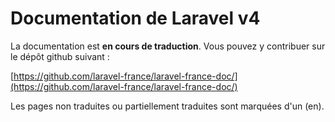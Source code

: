 # Documentation de Laravel v4

La documentation est **en cours de traduction**. Vous pouvez y contribuer sur le dépôt github suivant :

[https://github.com/laravel-france/laravel-france-doc/](https://github.com/laravel-france/laravel-france-doc/)

Les pages non traduites ou partiellement traduites sont marquées d'un (en).